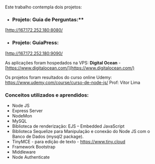 Este trabalho contempla dois projetos:


 - ### Projeto: Guia de Perguntas:**
[http://167.172.252.180:8080/

- ### Projeto: **GuiaPress:**
[http://167.172.252.180:9090/


As aplicações foram hospedados na VPS: **Digital Ocean** - [https://www.digitalocean.com/](https://www.digitalocean.com/)


Os projetos foram resultados do curso online Udemy:
https://www.udemy.com/course/curso-de-node-js/
Prof: Vitor Lima

### Conceitos utilizados e aprendidos:
- Node JS
- Express Server
- NodeMon
- MySQL
- Biblioteca de renderização: EJS – Embedded JavaScript
- Biblioteca Sequelize para Manipulação e conexão  do Node JS com o Banco de Dados (mysql2 package).
- TinyMCE - para edição de texto - https://www.tiny.cloud
- Framework Bootstrap
- Middleware 
- Node Authenticate
